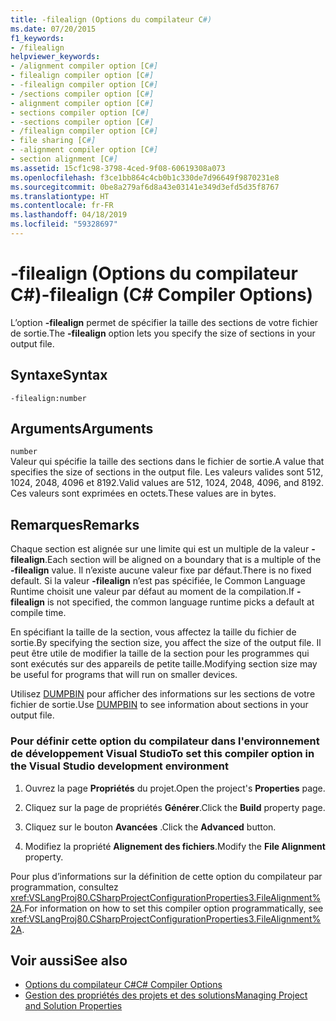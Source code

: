 ```yaml
---
title: -filealign (Options du compilateur C#)
ms.date: 07/20/2015
f1_keywords:
- /filealign
helpviewer_keywords:
- /alignment compiler option [C#]
- filealign compiler option [C#]
- -filealign compiler option [C#]
- /sections compiler option [C#]
- alignment compiler option [C#]
- sections compiler option [C#]
- -sections compiler option [C#]
- /filealign compiler option [C#]
- file sharing [C#]
- -alignment compiler option [C#]
- section alignment [C#]
ms.assetid: 15cf1c98-3798-4ced-9f08-60619308a073
ms.openlocfilehash: f3ce1bb864c4cb0b1c330de7d96649f9870231e8
ms.sourcegitcommit: 0be8a279af6d8a43e03141e349d3efd5d35f8767
ms.translationtype: HT
ms.contentlocale: fr-FR
ms.lasthandoff: 04/18/2019
ms.locfileid: "59328697"
---
```

# <a name="-filealign-c-compiler-options"></a><span data-ttu-id="6088a-102">-filealign (Options du compilateur C#)</span><span class="sxs-lookup"><span data-stu-id="6088a-102">-filealign (C# Compiler Options)</span></span>
<span data-ttu-id="6088a-103">L’option **-filealign** permet de spécifier la taille des sections de votre fichier de sortie.</span><span class="sxs-lookup"><span data-stu-id="6088a-103">The **-filealign** option lets you specify the size of sections in your output file.</span></span>  
  
## <a name="syntax"></a><span data-ttu-id="6088a-104">Syntaxe</span><span class="sxs-lookup"><span data-stu-id="6088a-104">Syntax</span></span>  
  
```console  
-filealign:number  
```  
  
## <a name="arguments"></a><span data-ttu-id="6088a-105">Arguments</span><span class="sxs-lookup"><span data-stu-id="6088a-105">Arguments</span></span>  
 `number`  
 <span data-ttu-id="6088a-106">Valeur qui spécifie la taille des sections dans le fichier de sortie.</span><span class="sxs-lookup"><span data-stu-id="6088a-106">A value that specifies the size of sections in the output file.</span></span> <span data-ttu-id="6088a-107">Les valeurs valides sont 512, 1024, 2048, 4096 et 8192.</span><span class="sxs-lookup"><span data-stu-id="6088a-107">Valid values are 512, 1024, 2048, 4096, and 8192.</span></span> <span data-ttu-id="6088a-108">Ces valeurs sont exprimées en octets.</span><span class="sxs-lookup"><span data-stu-id="6088a-108">These values are in bytes.</span></span>  
  
## <a name="remarks"></a><span data-ttu-id="6088a-109">Remarques</span><span class="sxs-lookup"><span data-stu-id="6088a-109">Remarks</span></span>  
 <span data-ttu-id="6088a-110">Chaque section est alignée sur une limite qui est un multiple de la valeur **-filealign**.</span><span class="sxs-lookup"><span data-stu-id="6088a-110">Each section will be aligned on a boundary that is a multiple of the **-filealign** value.</span></span> <span data-ttu-id="6088a-111">Il n’existe aucune valeur fixe par défaut.</span><span class="sxs-lookup"><span data-stu-id="6088a-111">There is no fixed default.</span></span> <span data-ttu-id="6088a-112">Si la valeur **-filealign** n’est pas spécifiée, le Common Language Runtime choisit une valeur par défaut au moment de la compilation.</span><span class="sxs-lookup"><span data-stu-id="6088a-112">If **-filealign** is not specified, the common language runtime picks a default at compile time.</span></span>  
  
 <span data-ttu-id="6088a-113">En spécifiant la taille de la section, vous affectez la taille du fichier de sortie.</span><span class="sxs-lookup"><span data-stu-id="6088a-113">By specifying the section size, you affect the size of the output file.</span></span> <span data-ttu-id="6088a-114">Il peut être utile de modifier la taille de la section pour les programmes qui sont exécutés sur des appareils de petite taille.</span><span class="sxs-lookup"><span data-stu-id="6088a-114">Modifying section size may be useful for programs that will run on smaller devices.</span></span>  
  
 <span data-ttu-id="6088a-115">Utilisez [DUMPBIN](/cpp/build/reference/dumpbin-options) pour afficher des informations sur les sections de votre fichier de sortie.</span><span class="sxs-lookup"><span data-stu-id="6088a-115">Use [DUMPBIN](/cpp/build/reference/dumpbin-options) to see information about sections in your output file.</span></span>  
  
### <a name="to-set-this-compiler-option-in-the-visual-studio-development-environment"></a><span data-ttu-id="6088a-116">Pour définir cette option du compilateur dans l'environnement de développement Visual Studio</span><span class="sxs-lookup"><span data-stu-id="6088a-116">To set this compiler option in the Visual Studio development environment</span></span>  
  
1. <span data-ttu-id="6088a-117">Ouvrez la page **Propriétés** du projet.</span><span class="sxs-lookup"><span data-stu-id="6088a-117">Open the project's **Properties** page.</span></span>  
  
2. <span data-ttu-id="6088a-118">Cliquez sur la page de propriétés **Générer**.</span><span class="sxs-lookup"><span data-stu-id="6088a-118">Click the **Build** property page.</span></span>  
  
3. <span data-ttu-id="6088a-119">Cliquez sur le bouton **Avancées** .</span><span class="sxs-lookup"><span data-stu-id="6088a-119">Click the **Advanced** button.</span></span>  
  
4. <span data-ttu-id="6088a-120">Modifiez la propriété **Alignement des fichiers**.</span><span class="sxs-lookup"><span data-stu-id="6088a-120">Modify the **File Alignment** property.</span></span>  
  
 <span data-ttu-id="6088a-121">Pour plus d’informations sur la définition de cette option du compilateur par programmation, consultez <xref:VSLangProj80.CSharpProjectConfigurationProperties3.FileAlignment%2A>.</span><span class="sxs-lookup"><span data-stu-id="6088a-121">For information on how to set this compiler option programmatically, see <xref:VSLangProj80.CSharpProjectConfigurationProperties3.FileAlignment%2A>.</span></span>  
  
## <a name="see-also"></a><span data-ttu-id="6088a-122">Voir aussi</span><span class="sxs-lookup"><span data-stu-id="6088a-122">See also</span></span>

- [<span data-ttu-id="6088a-123">Options du compilateur C#</span><span class="sxs-lookup"><span data-stu-id="6088a-123">C# Compiler Options</span></span>](../../../csharp/language-reference/compiler-options/index.md)
- [<span data-ttu-id="6088a-124">Gestion des propriétés des projets et des solutions</span><span class="sxs-lookup"><span data-stu-id="6088a-124">Managing Project and Solution Properties</span></span>](/visualstudio/ide/managing-project-and-solution-properties)
